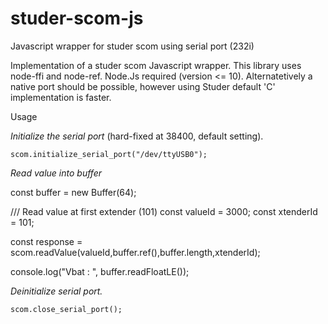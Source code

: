 # studer-scom-js
Javascript wrapper for studer scom using serial port (232i)

Implementation of a studer scom Javascript wrapper. This library uses node-ffi and node-ref. 
Node.Js required (version <= 10). Alternatetively a native port should be possible, 
however using Studer default 'C' implementation is faster.

Usage

*Initialize the serial port* (hard-fixed at 38400, default setting).

`scom.initialize_serial_port("/dev/ttyUSB0");`

*Read value into buffer*

const buffer = new Buffer(64);

/// Read value at first extender (101)
const valueId = 3000;
const xtenderId = 101;

const response = scom.readValue(valueId,buffer.ref(),buffer.length,xtenderId);

console.log("Vbat : ", buffer.readFloatLE());


*Deinitialize serial port.*

`scom.close_serial_port();`
